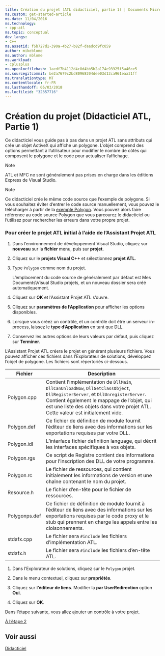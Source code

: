 ```yaml
---
title: Création du projet (ATL didacticiel, partie 1) | Documents Microsoft
ms.custom: get-started-article
ms.date: 11/04/2016
ms.technology:
- cpp-atl
ms.topic: conceptual
dev_langs:
- C++
ms.assetid: f6b727d1-390a-4b27-b82f-daadcd9fc059
author: mikeblome
ms.author: mblome
ms.workload:
- cplusplus
ms.openlocfilehash: 1aedf7b4112d4c8d4bb5b2a174e93925f5a46ce5
ms.sourcegitcommit: be2a7679c2bd80968204dee03d13ca961eaa31ff
ms.translationtype: MT
ms.contentlocale: fr-FR
ms.lasthandoff: 05/03/2018
ms.locfileid: "32357716"
---
```

# <a name="creating-the-project-atl-tutorial-part-1"></a>Création du projet (Didacticiel ATL, Partie 1)
Ce didacticiel vous guide pas à pas dans un projet ATL sans attributs qui crée un objet ActiveX qui affiche un polygone. L’objet comprend des options permettant à l’utilisateur pour modifier le nombre de côtés qui composent le polygone et le code pour actualiser l’affichage.  
  
> [!NOTE]
>  ATL et MFC ne sont généralement pas prises en charge dans les éditions Express de Visual Studio.  
  
> [!NOTE]
>  Ce didacticiel crée le même code source que l’exemple de polygone. Si vous souhaitez éviter d’entrer le code source manuellement, vous pouvez le télécharger à partir de la [exemple Polygon](../visual-cpp-samples.md). Vous pouvez alors faire référence au code source Polygon que vous parcourez le didacticiel ou l’utilisez pour rechercher les erreurs dans votre propre projet.  
  
### <a name="to-create-the-initial-atl-project-using-the-atl-project-wizard"></a>Pour créer le projet ATL initial à l’aide de l’Assistant Projet ATL  
  
1.  Dans l’environnement de développement Visual Studio, cliquez sur **nouveau** sur la **fichier** menu, puis sur **projet**.  
  
2.  Cliquez sur le **projets Visual C++** et sélectionnez **projet ATL**.  
  
3.  Type `Polygon` comme nom du projet.  
  
     L’emplacement du code source de généralement par défaut est Mes Documents\Visual Studio projets, et un nouveau dossier sera créé automatiquement.  
  
4.  Cliquez sur **OK** et l’Assistant Projet ATL s’ouvre.  
  
5.  Cliquez sur **paramètres de l’Application** pour afficher les options disponibles.  
  
6.  Lorsque vous créez un contrôle, et un contrôle doit être un serveur in-process, laissez le **type d’Application** en tant que DLL.  
  
7.  Conservez les autres options de leurs valeurs par défaut, puis cliquez sur **Terminer**.  
  
 L’Assistant Projet ATL créera le projet en générant plusieurs fichiers. Vous pouvez afficher ces fichiers dans l’Explorateur de solutions, développez l’objet de polygone. Les fichiers sont répertoriés ci-dessous.  
  
|Fichier|Description|  
|----------|-----------------|  
|Polygon.cpp|Contient l’implémentation de `DllMain`, `DllCanUnloadNow`, `DllGetClassObject`, `DllRegisterServer`, et `DllUnregisterServer`. Contient également le mappage de l’objet, qui est une liste des objets dans votre projet ATL. Cette valeur est initialement vide.|  
|Polygon.def|Ce fichier de définition de module fournit l’éditeur de liens avec des informations sur les exportations requises par votre DLL.|  
|Polygon.idl|L’interface fichier definition language, qui décrit les interfaces spécifiques à vos objets.|  
|Polygon.rgs|Ce script de Registre contient des informations pour l’inscription des DLL de votre programme.|  
|Polygon.rc|Le fichier de ressources, qui contient initialement les informations de version et une chaîne contenant le nom du projet.|  
|Resource.h|Le fichier d’en-tête pour le fichier de ressources.|  
|Polygonps.def|Ce fichier de définition de module fournit à l’éditeur de liens avec des informations sur les exportations requises par le code proxy et le stub qui prennent en charge les appels entre les cloisonnements.|  
|stdafx.cpp|Le fichier sera `#include` les fichiers d’implémentation ATL.|  
|stdafx.h|Le fichier sera `#include` les fichiers d’en-tête ATL.|  
  
1.  Dans l’Explorateur de solutions, cliquez sur le `Polygon` projet.  
  
2.  Dans le menu contextuel, cliquez sur **propriétés**.  
  
3.  Cliquez sur **l’éditeur de liens**. Modifier la **par UserRedirection** option **Oui**.  
  
4.  Cliquez sur **OK**.  
  
 Dans l’étape suivante, vous allez ajouter un contrôle à votre projet.  
  
 [À l’étape 2](../atl/adding-a-control-atl-tutorial-part-2.md)  
  
## <a name="see-also"></a>Voir aussi  
 [Didacticiel](../atl/active-template-library-atl-tutorial.md)


